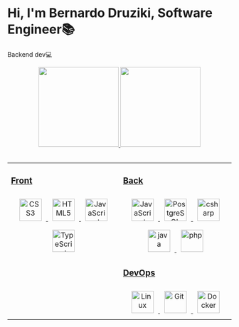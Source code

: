 # Hi, I'm Bernardo Druziki, Software Engineer📚

Backend dev💻

<div align="center">
  <a href="https://github.com/BerDruziki">
  <img height="180em" src="https://github-readme-stats.vercel.app/api?username=BerDruziki&show_icons=true&theme=dark&include_all_commits=true&count_private=true"/>
  <img height="180em" src="https://github-readme-stats.vercel.app/api/top-langs/?username=BerDruziki&layout=compact&langs_count=7&theme=dark"/>
</div>
  <div style="display: inline_block"><br>
                                                                                                                                             

<table><tr><td valign="top" width="33%">

### Front
<div align="center">    
<a href="https://www.w3schools.com/css/" target="_blank"><img style="margin: 10px" src="https://profilinator.rishav.dev/skills-assets/css3-original-wordmark.svg" alt="CSS3" height="50" /></a>  
<a href="https://en.wikipedia.org/wiki/HTML5" target="_blank"><img style="margin: 10px" src="https://profilinator.rishav.dev/skills-assets/html5-original-wordmark.svg" alt="HTML5" height="50" /></a>  
<a href="https://www.javascript.com/" target="_blank"><img style="margin: 10px" src="https://profilinator.rishav.dev/skills-assets/javascript-original.svg" alt="JavaScript" height="50" /></a>  
<a href="https://www.typescriptlang.org/" target="_blank"><img style="margin: 10px" src="https://profilinator.rishav.dev/skills-assets/typescript-original.svg" alt="TypeScript" height="50" /></a>  
</div>
</td><td valign="top" width="33%">


### Back 
<div align="center">  
<a href="https://www.javascript.com/" target="_blank"><img style="margin: 10px" src="https://profilinator.rishav.dev/skills-assets/javascript-original.svg" alt="JavaScript" height="50" /></a>    
<a href="https://www.postgresql.org/" target="_blank"><img style="margin: 10px" src="https://profilinator.rishav.dev/skills-assets/postgresql-original-wordmark.svg" alt="PostgreSQL" height="50" /></a>  
 <a href="https://dotnet.microsoft.com/pt-br/languages/csharp" target="_blank"><img style="margin: 10px" height="50" src="https://cdn.jsdelivr.net/gh/devicons/devicon/icons/csharp/csharp-original.svg" height="50" alt="csharp"/></a>   
 <a href="https://docs.oracle.com/en/java/" target="_blank"><img style="margin: 10px" height="50"src="https://cdn.jsdelivr.net/gh/devicons/devicon/icons/java/java-plain-wordmark.svg" height="50" alt="java"/></a>   
 <a href="https://www.php.net/manual/pt_BR/index.php" target="_blank"><img style="margin: 10px" height="50"src="https://cdn.jsdelivr.net/gh/devicons/devicon@latest/icons/php/php-original.svg" height="50" alt="php"/></a>   
</div>

### DevOps  
<div align="center">  
<a href="https://www.linux.org/" target="_blank"><img style="margin: 10px" src="https://profilinator.rishav.dev/skills-assets/linux-original.svg" alt="Linux" height="50" /></a>  
<a href="https://github.com/" target="_blank"><img style="margin: 10px" src="https://profilinator.rishav.dev/skills-assets/git-scm-icon.svg" alt="Git" height="50" /></a>   
<a href="https://www.docker.com/" target="_blank"><img style="margin: 10px" src="https://profilinator.rishav.dev/skills-assets/docker-original-wordmark.svg" alt="Docker" height="50" /></a>
</div>
                                                                                                                                                        
          
  <link rel="stylesheet" href="https://cdn.jsdelivr.net/gh/devicons/devicon@v2.15.1/devicon.min.css">                                                                                                                                                                                                    
</div>                                                                                                                                                                                                      

